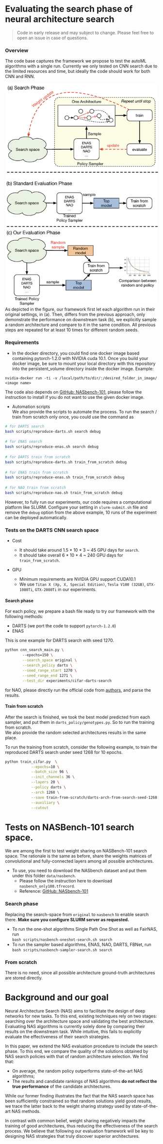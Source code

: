# Evaluating the search phase of neural architecture search
> Code in early release and may subject to change. Please feel free to open an issue in case of questions.


### Overview

The code base captures the framework we propose to test the autoML algorithms with a single run. 
Currently we only tested on CNN search due to the limited resources and time, 
but ideally the code should work for both CNN and RNN.

![Framework](assets/framework.png)
As depicted in the figure, our framework first let each algorithm run in their original settings, in (a). 
Then, differs from the previous approach, only demonstrate the performance on downstream task (b), we 
explicitly sample a random architecture and compare to it in the same condition. All previous steps are repeated for at 
least 10 times for different random seeds.

### Requirements

- In the docker directory, you could find one docker image based containing pytorch-1.2.0 with NVIDIA cuda 10.1.
Once you build your docker image, be sure to mount your local directory with this repository into the persistent_volume
directory inside the docker image. Example: 
```
nvidia-docker run -ti -v /local/path/to/dir/:/desired_folder_in_image/ <image name>
```

The code also depends on [GitHub: NASbench-101](https://github.com/google-research/nasbench), please 
follow the instruction to install if you do not want to use the given docker image.


- Automation scripts \
We also provide the scripts to automate the process. To run the search / train from scratch only once, you could use the command as 
```bash
# for DARTS search
bash scripts/reproduce-darts.sh search debug

# for ENAS search
bash scripts/reproduce-enas.sh search debug

# for DARTS train from scratch
bash scripts/reproduce-darts.sh train_from_scratch debug

# for ENAS train from scratch
bash scripts/reproduce-enas.sh train_from_scratch debug

# for NAO train from scratch
bash scripts/reproduce-nao.sh train_from_scratch debug
```

However, to fully run our experiments, our code requires a computational platform like SLURM.
Configure your setting in `slurm-submit.sh` file and remove the `debug` option from the above example, 10 runs of the
experiment can be deployed automatically. 

### Tests on the DARTS CNN search space 

- Cost
    - It should take around 1.5 * 10 * 3 ~ 45 GPU days for `search`.
    - It should take overall 6 * 10 * 4 ~ 240 GPU days for `train_from_scratch`.
    
- GPU 
    - Minimum requirements are NVIDIA GPU support CUDA10.1
    - We use `Titan X (Xp, X, Special Edition)`, `Tesla V100 (32GB)`, `GTX-1080Ti`, `GTX-2080Ti` in our experiments.  

#### Search phase
For each policy, we prepare a bash file ready to try our framework with the following methods:
- DARTS (we port the code to support `pytorch-1.2.0`)
- ENAS

This is one example for DARTS search with seed 1270.
```bash
python cnn_search_main.py \ 
        --epochs=150 \
        --search_space original \
        --search_policy darts \
        --seed_range_start 1270 \
        --seed_range_end 1271 \
        --test_dir experiments/cifar-darts-search
```

for NAO, please directly run the official code from [authors](https://github.com/renqianluo/NAO_pytorch/tree/ba8c72723ee9e37366617e1f675b4a158f9e1a3e/NAO_V1), 
and parse the results. 

#### Train from scratch
After the search is finished, we took the best model predicted from each sampler, and put them in `darts_policy/genotypes.py`. So to run the training from scratch.  
We also provide the random selected architectures results in the same place.

To run the training from scratch, consider the following example, 
to train the reproduced DARTS search under seed 1268 for 10 epochs.

```bash
python train_cifar.py  \
            --epochs=10 \
            --batch_size 96 \
            --init_channels 36 \
            --layers 20 \
            --policy darts \
            --arch 1268 \
            --save train-from-scratch/darts-arch-from-search-seed-1268 \
            --auxiliary \
            --cutout
```


# Tests on NASBench-101 search space.
We are among the first to test weight sharing on NASBench-101 search space. The rationale is the same as before, share the 
weights matrices of convolutional and fully-connected layers among all possible architectures.  

- To use, you need to download the NASbench dataset and put them under this folder `data/nasbench`. 
    - Please follow the instruction here to download `nasbench_only108.tfrecord`. 
    - Reference: [GitHub: NASbench-101](https://github.com/google-research/nasbench)


### Search phase
Replacing the search-space from `original` to `nasbench` to enable search there.
__Make sure you configure SLURM server as requested.__

- To run the one-shot algorithms Single Path One Shot as well as FairNAS, run \
`bash scripts/nasbench-oneshot-search.sh search` 
- To run the sampler based algorithms, ENAS, NAO, DARTS, FBNet, run \
`bash scripts/nasbench-sampler-search.sh search`

### From scratch
There is no need, since all possible architecture ground-truth architectures are stored directly.


# Background and our goal
Neural Architecture Search (NAS) aims to facilitate the design of deep networks for new tasks. To this end, existing techniques rely on two stages: searching over the architecture space and validating the best architecture. Evaluating NAS algorithms is currently solely done by comparing their results on the downstream task. While intuitive, this fails to explicitly evaluate the effectiveness of their search strategies.

In this paper, we extend the NAS evaluation procedure to include the search phase. 
To this end, we compare the quality of the solutions obtained by NAS search policies with that of 
random architecture selection. We find that: 
- On average, the random policy outperforms state-of-the-art 
NAS algorithms; 
- The results and candidate rankings of NAS algorithms **do not reflect the true 
performance** of the candidate architectures. 

While our former finding illustrates the fact that the NAS 
search space has been sufficiently constrained so that random solutions yield good results, 
we trace the latter back to the weight sharing strategy used by state-of-the-art NAS methods. 

In contrast with common belief, weight sharing negatively impacts the training of good architectures,
 thus reducing the effectiveness of the search process. We believe that following our evaluation framework will be key to designing NAS strategies that truly discover superior architectures. 

